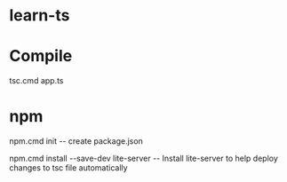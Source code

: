 # learn-ts


# Compile

tsc.cmd app.ts


# npm 

npm.cmd init -- create package.json

npm.cmd install --save-dev lite-server  -- Install lite-server to help deploy changes to tsc file automatically



